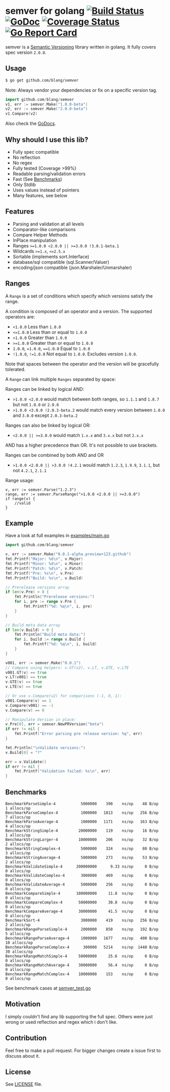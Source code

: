semver for golang [![Build Status](https://travis-ci.org/blang/semver.svg?branch=master)](https://travis-ci.org/blang/semver) [![GoDoc](https://godoc.org/github.com/blang/semver?status.png)](https://godoc.org/github.com/blang/semver) [![Coverage Status](https://img.shields.io/coveralls/blang/semver.svg)](https://coveralls.io/r/blang/semver?branch=master) [![Go Report Card](https://goreportcard.com/badge/github.com/blang/semver)](https://goreportcard.com/report/github.com/blang/semver)
======

semver is a [Semantic Versioning](http://semver.org/) library written in golang. It fully covers spec version `2.0.0`.

Usage
-----
```bash
$ go get github.com/blang/semver
```
Note: Always vendor your dependencies or fix on a specific version tag.

```go
import github.com/blang/semver
v1, err := semver.Make("1.0.0-beta")
v2, err := semver.Make("2.0.0-beta")
v1.Compare(v2)
```

Also check the [GoDocs](http://godoc.org/github.com/blang/semver).

Why should I use this lib?
-----

- Fully spec compatible
- No reflection
- No regex
- Fully tested (Coverage >99%)
- Readable parsing/validation errors
- Fast (See [Benchmarks](#benchmarks))
- Only Stdlib
- Uses values instead of pointers
- Many features, see below


Features
-----

- Parsing and validation at all levels
- Comparator-like comparisons
- Compare Helper Methods
- InPlace manipulation
- Ranges `>=1.0.0 <2.0.0 || >=3.0.0 !3.0.1-beta.1`
- Wildcards `>=1.x`, `<=2.5.x`
- Sortable (implements sort.Interface)
- database/sql compatible (sql.Scanner/Valuer)
- encoding/json compatible (json.Marshaler/Unmarshaler)

Ranges
------

A `Range` is a set of conditions which specify which versions satisfy the range.

A condition is composed of an operator and a version. The supported operators are:

- `<1.0.0` Less than `1.0.0`
- `<=1.0.0` Less than or equal to `1.0.0`
- `>1.0.0` Greater than `1.0.0`
- `>=1.0.0` Greater than or equal to `1.0.0`
- `1.0.0`, `=1.0.0`, `==1.0.0` Equal to `1.0.0`
- `!1.0.0`, `!=1.0.0` Not equal to `1.0.0`. Excludes version `1.0.0`.

Note that spaces between the operator and the version will be gracefully tolerated.

A `Range` can link multiple `Ranges` separated by space:

Ranges can be linked by logical AND:

  - `>1.0.0 <2.0.0` would match between both ranges, so `1.1.1` and `1.8.7` but not `1.0.0` or `2.0.0`
  - `>1.0.0 <3.0.0 !2.0.3-beta.2` would match every version between `1.0.0` and `3.0.0` except `2.0.3-beta.2`

Ranges can also be linked by logical OR:

  - `<2.0.0 || >=3.0.0` would match `1.x.x` and `3.x.x` but not `2.x.x`

AND has a higher precedence than OR. It's not possible to use brackets.

Ranges can be combined by both AND and OR

  - `>1.0.0 <2.0.0 || >3.0.0 !4.2.1` would match `1.2.3`, `1.9.9`, `3.1.1`, but not `4.2.1`, `2.1.1`

Range usage:

```
v, err := semver.Parse("1.2.3")
range, err := semver.ParseRange(">1.0.0 <2.0.0 || >=3.0.0")
if range(v) {
    //valid
}

```

Example
-----

Have a look at full examples in [examples/main.go](examples/main.go)

```go
import github.com/blang/semver

v, err := semver.Make("0.0.1-alpha.preview+123.github")
fmt.Printf("Major: %d\n", v.Major)
fmt.Printf("Minor: %d\n", v.Minor)
fmt.Printf("Patch: %d\n", v.Patch)
fmt.Printf("Pre: %s\n", v.Pre)
fmt.Printf("Build: %s\n", v.Build)

// Prerelease versions array
if len(v.Pre) > 0 {
    fmt.Println("Prerelease versions:")
    for i, pre := range v.Pre {
        fmt.Printf("%d: %q\n", i, pre)
    }
}

// Build meta data array
if len(v.Build) > 0 {
    fmt.Println("Build meta data:")
    for i, build := range v.Build {
        fmt.Printf("%d: %q\n", i, build)
    }
}

v001, err := semver.Make("0.0.1")
// Compare using helpers: v.GT(v2), v.LT, v.GTE, v.LTE
v001.GT(v) == true
v.LT(v001) == true
v.GTE(v) == true
v.LTE(v) == true

// Or use v.Compare(v2) for comparisons (-1, 0, 1):
v001.Compare(v) == 1
v.Compare(v001) == -1
v.Compare(v) == 0

// Manipulate Version in place:
v.Pre[0], err = semver.NewPRVersion("beta")
if err != nil {
    fmt.Printf("Error parsing pre release version: %q", err)
}

fmt.Println("\nValidate versions:")
v.Build[0] = "?"

err = v.Validate()
if err != nil {
    fmt.Printf("Validation failed: %s\n", err)
}
```


Benchmarks
-----

    BenchmarkParseSimple-4           5000000    390    ns/op    48 B/op   1 allocs/op
    BenchmarkParseComplex-4          1000000   1813    ns/op   256 B/op   7 allocs/op
    BenchmarkParseAverage-4          1000000   1171    ns/op   163 B/op   4 allocs/op
    BenchmarkStringSimple-4         20000000    119    ns/op    16 B/op   1 allocs/op
    BenchmarkStringLarger-4         10000000    206    ns/op    32 B/op   2 allocs/op
    BenchmarkStringComplex-4         5000000    324    ns/op    80 B/op   3 allocs/op
    BenchmarkStringAverage-4         5000000    273    ns/op    53 B/op   2 allocs/op
    BenchmarkValidateSimple-4      200000000      9.33 ns/op     0 B/op   0 allocs/op
    BenchmarkValidateComplex-4       3000000    469    ns/op     0 B/op   0 allocs/op
    BenchmarkValidateAverage-4       5000000    256    ns/op     0 B/op   0 allocs/op
    BenchmarkCompareSimple-4       100000000     11.8  ns/op     0 B/op   0 allocs/op
    BenchmarkCompareComplex-4       50000000     30.8  ns/op     0 B/op   0 allocs/op
    BenchmarkCompareAverage-4       30000000     41.5  ns/op     0 B/op   0 allocs/op
    BenchmarkSort-4                  3000000    419    ns/op   256 B/op   2 allocs/op
    BenchmarkRangeParseSimple-4      2000000    850    ns/op   192 B/op   5 allocs/op
    BenchmarkRangeParseAverage-4     1000000   1677    ns/op   400 B/op  10 allocs/op
    BenchmarkRangeParseComplex-4      300000   5214    ns/op  1440 B/op  30 allocs/op
    BenchmarkRangeMatchSimple-4     50000000     25.6  ns/op     0 B/op   0 allocs/op
    BenchmarkRangeMatchAverage-4    30000000     56.4  ns/op     0 B/op   0 allocs/op
    BenchmarkRangeMatchComplex-4    10000000    153    ns/op     0 B/op   0 allocs/op

See benchmark cases at [semver_test.go](semver_test.go)


Motivation
-----

I simply couldn't find any lib supporting the full spec. Others were just wrong or used reflection and regex which i don't like.


Contribution
-----

Feel free to make a pull request. For bigger changes create a issue first to discuss about it.


License
-----

See [LICENSE](LICENSE) file.
